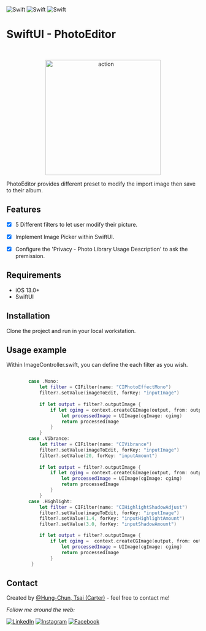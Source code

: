 ![Swift](https://img.shields.io/badge/Swift-5.0-brightgreen)
![Swift](https://img.shields.io/badge/iOS-13.0-brightgreen)
![Swift](https://img.shields.io/badge/SwiftUI-2.0-brightgreen)

# SwiftUI - PhotoEditor
<br />
<p align="center">
  <a>
    <img src="PhotoEditor/Screenshot/01.gif" alt="action" width="300">
  </a>
</p>

PhotoEditor provides different preset to modify the import image then save to their album.

## Features

- [x] 5 Different filters to let user modify their picture.
- [x] Implement Image Picker within SwiftUI.
- [x] Configure the 'Privacy - Photo Library Usage Description' to ask the premission.



## Requirements

- iOS 13.0+
- SwiftUI

## Installation

Clone the project and run in your local workstation. 

## Usage example

Within ImageController.swift, you can define the each filter as you wish.

```swift

        case .Mono:
            let filter = CIFilter(name: "CIPhotoEffectMono")
            filter?.setValue(imageToEdit, forKey: "inputImage")
            
            if let output = filter?.outputImage {
                if let cgimg = context.createCGImage(output, from: output.extent) {
                    let processedImage = UIImage(cgImage: cgimg)
                    return processedImage
                }
            }
        case .Vibrance:
            let filter = CIFilter(name: "CIVibrance")
            filter?.setValue(imageToEdit, forKey: "inputImage")
            filter?.setValue(20, forKey: "inputAmount")
        
            if let output = filter?.outputImage {
                if let cgimg = context.createCGImage(output, from: output.extent) {
                    let processedImage = UIImage(cgImage: cgimg)
                    return processedImage
                }
            }
        case .Highlight:
            let filter = CIFilter(name: "CIHighlightShadowAdjust")
            filter?.setValue(imageToEdit, forKey: "inputImage")
            filter?.setValue(1.4, forKey: "inputHighlightAmount")
            filter?.setValue(3.0, forKey: "inputShadowAmount")

            if let output = filter?.outputImage {
                if let cgimg =  context.createCGImage(output, from: output.extent) {
                    let processedImage = UIImage(cgImage: cgimg)
                    return processedImage
                }
         }
 ```

## Contact
Created by [@Hung-Chun, Tsai (Carter)](linkedin.com/in/hung-chun-carter-tsai-372584175) - feel free to contact me!

<div>

<i>Follow me around the web:</i><br>

<!-- <a target="_blank" href="https://www.linkedin.com/in/hung-chun-carter-tsai-372584175/">🇱​🇮​🇳​🇰​🇪​🇩​🇮​🇳​</a> ●
<a target="_blank" href="https://www.instagram.com/hungchun.tsai/">🇮​🇳​🇸​🇹​🇦​🇬​🇷​🇦​🇲​</a> ●
<a target="_blank" href="https://www.facebook.com/hongjun.cai.5">🇫​🇦​🇨​🇪​🇧​🇴​🇴​🇰​</a> ● -->

<a href="https://www.linkedin.com/in/hung-chun-carter-tsai-372584175/" target="_blank"><img src="https://img.shields.io/badge/LinkedIn-%230077B5.svg?&style=flat-square&logo=linkedin&logoColor=white" alt="LinkedIn"></a>
<a href="https://www.instagram.com/hungchun.tsai/" target="_blank"><img src="https://img.shields.io/badge/Instagram-%23E4405F.svg?&style=flat-square&logo=instagram&logoColor=white" alt="Instagram"></a>
<a href="https://www.facebook.com/hongjun.cai.5" target="_blank"><img src="https://img.shields.io/badge/Facebook-%231877F2.svg?&style=flat-square&logo=facebook&logoColor=white" alt="Facebook"></a>

</div>
